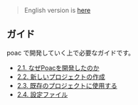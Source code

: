 > English version is [here](https://doc.poac.pm/en/guide/)

## ガイド

poac で開発していく上で必要なガイドです。
* [2.1. なぜPoacを開発したのか](why-poac-exists.md)
* [2.2. 新しいプロジェクトの作成](creating-a-new-project.md)
* [2.3. 既存のプロジェクトに使用する](introduce-to-existing-projects.md)
* [2.4. 設定ファイル](config-file.md)
